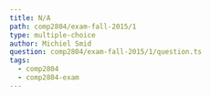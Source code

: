 ```yaml
---
title: N/A
path: comp2804/exam-fall-2015/1
type: multiple-choice
author: Michiel Smid
question: comp2804/exam-fall-2015/1/question.ts
tags:
  - comp2804
  - comp2804-exam
---
```


